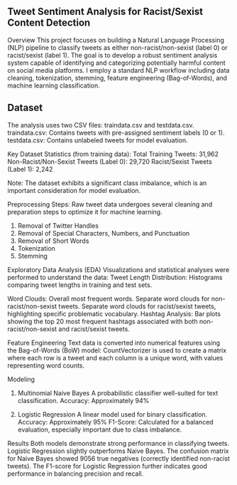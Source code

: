 Tweet Sentiment Analysis for Racist/Sexist Content Detection
----------------------------------------------------------------------------------------------------------------------------------------------------------------------------------------------------------------------------------------------------------------------------

Overview
This project focuses on building a Natural Language Processing (NLP) pipeline to classify tweets as either non-racist/non-sexist (label 0) or racist/sexist (label 1). 
The goal is to develop a robust sentiment analysis system capable of identifying and categorizing potentially harmful content on social media platforms.
I employ a standard NLP workflow including data cleaning, tokenization, stemming, feature engineering (Bag-of-Words), and machine learning classification.

## Dataset
The analysis uses two CSV files: traindata.csv and testdata.csv.
traindata.csv: Contains tweets with pre-assigned sentiment labels (0 or 1).
testdata.csv: Contains unlabeled tweets for model evaluation.

Key Dataset Statistics (from training data):
Total Training Tweets: 31,962
Non-Racist/Non-Sexist Tweets (Label 0): 29,720
Racist/Sexist Tweets (Label 1): 2,242

Note: The dataset exhibits a significant class imbalance, which is an important consideration for model evaluation.

Preprocessing Steps:
Raw tweet data undergoes several cleaning and preparation steps to optimize it for machine learning.
1.  Removal of Twitter Handles
2.  Removal of Special Characters, Numbers, and Punctuation
3.  Removal of Short Words
4.  Tokenization
5.  Stemming

Exploratory Data Analysis (EDA)
Visualizations and statistical analyses were performed to understand the data:
Tweet Length Distribution: Histograms comparing tweet lengths in training and test sets.

Word Clouds:
Overall most frequent words.
Separate word clouds for non-racist/non-sexist tweets.
Separate word clouds for racist/sexist tweets, highlighting specific problematic vocabulary.
Hashtag Analysis: Bar plots showing the top 20 most frequent hashtags associated with both non-racist/non-sexist and racist/sexist tweets.

Feature Engineering
Text data is converted into numerical features using the Bag-of-Words (BoW) model:
CountVectorizer is used to create a matrix where each row is a tweet and each column is a unique word, with values representing word counts.

Modeling
1. Multinomial Naive Bayes
A probabilistic classifier well-suited for text classification.
Accuracy: Approximately 94%

2. Logistic Regression
A linear model used for binary classification.
Accuracy: Approximately 95%
F1-Score: Calculated for a balanced evaluation, especially important due to class imbalance.

Results
Both models demonstrate strong performance in classifying tweets. Logistic Regression slightly outperforms Naive Bayes. 
The confusion matrix for Naive Bayes showed 9056 true negatives (correctly identified non-racist tweets). 
The F1-score for Logistic Regression further indicates good performance in balancing precision and recall.
